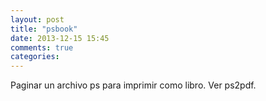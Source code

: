 ```yaml
---
layout: post
title: "psbook"
date: 2013-12-15 15:45
comments: true
categories: 
---
```

Paginar un archivo ps para imprimir como libro. Ver ps2pdf.

